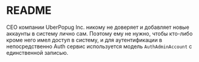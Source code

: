 # README

CEO компании UberPopug Inc. никому не доверяет и добавляет новые аккаунты в систему лично сам. Поэтому ему не нужно, чтобы кто-либо кроме него имел доступ в систему, и для аутентификации в непосредственно Auth сервис используется модель `AuthAdminAccount` с единственной записью.